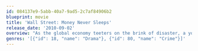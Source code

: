 ```yaml
---
id: 084137e9-5abb-40a7-9ad5-2c7af84906b2
blueprint: movie
title: 'Wall Street: Money Never Sleeps'
release_date: '2010-09-02'
overview: "As the global economy teeters on the brink of disaster, a young Wall Street trader partners with disgraced former Wall Street corporate raider Gordon Gekko on a two tiered mission: To alert the financial community to the coming doom, and to find out who was responsible for the death of the young trader's mentor."
genres: '[{"id": 18, "name": "Drama"}, {"id": 80, "name": "Crime"}]'
---
```

